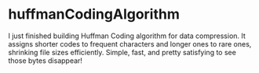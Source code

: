 # huffmanCodingAlgorithm
I just finished building Huffman Coding algorithm for data compression. It assigns shorter codes to frequent characters and longer ones to rare ones, shrinking file sizes efficiently. Simple, fast, and pretty satisfying to see those bytes disappear!
